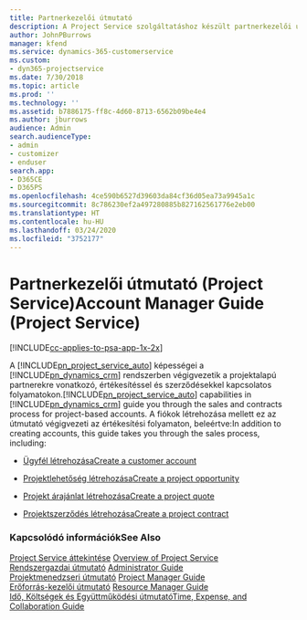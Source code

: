```yaml
---
title: Partnerkezelői útmutató
description: A Project Service szolgáltatáshoz készült partnerkezelői útmutató végigvezeti a projektalapú partnerekre vonatkozó, értékesítéssel és szerződésekkel kapcsolatos folyamatokon.
author: JohnPBurrows
manager: kfend
ms.service: dynamics-365-customerservice
ms.custom:
- dyn365-projectservice
ms.date: 7/30/2018
ms.topic: article
ms.prod: ''
ms.technology: ''
ms.assetid: b7886175-ff8c-4d60-8713-6562b09be4e4
ms.author: jburrows
audience: Admin
search.audienceType:
- admin
- customizer
- enduser
search.app:
- D365CE
- D365PS
ms.openlocfilehash: 4ce590b6527d39603da84cf36d05ea73a9945a1c
ms.sourcegitcommit: 8c786230ef2a497280885b827162561776e2eb00
ms.translationtype: HT
ms.contentlocale: hu-HU
ms.lasthandoff: 03/24/2020
ms.locfileid: "3752177"
---
```

# <a name="account-manager-guide-project-service"></a><span data-ttu-id="e4096-103">Partnerkezelői útmutató (Project Service)</span><span class="sxs-lookup"><span data-stu-id="e4096-103">Account Manager Guide (Project Service)</span></span>

[!INCLUDE[cc-applies-to-psa-app-1x-2x](../includes/cc-applies-to-psa-app-1x-2x.md)]

<span data-ttu-id="e4096-104">A [!INCLUDE[pn_project_service_auto](../includes/pn-project-service-auto.md)] képességei a [!INCLUDE[pn_dynamics_crm](../includes/pn-dynamics-crm.md)] rendszerben végigvezetik a projektalapú partnerekre vonatkozó, értékesítéssel és szerződésekkel kapcsolatos folyamatokon.</span><span class="sxs-lookup"><span data-stu-id="e4096-104">[!INCLUDE[pn_project_service_auto](../includes/pn-project-service-auto.md)] capabilities in [!INCLUDE[pn_dynamics_crm](../includes/pn-dynamics-crm.md)] guide you through the sales and contracts process for project-based accounts.</span></span> <span data-ttu-id="e4096-105">A fiókok létrehozása mellett ez az útmutató végigvezeti az értékesítési folyamaton, beleértve:</span><span class="sxs-lookup"><span data-stu-id="e4096-105">In addition to creating accounts, this guide takes you through the sales process, including:</span></span>  
  
-   [<span data-ttu-id="e4096-106">Ügyfél létrehozása</span><span class="sxs-lookup"><span data-stu-id="e4096-106">Create a customer account</span></span>](../project-service/create-customer-account.md)  
  
-   [<span data-ttu-id="e4096-107">Projektlehetőség létrehozása</span><span class="sxs-lookup"><span data-stu-id="e4096-107">Create a project opportunity</span></span>](../project-service/create-project-opportunity.md)  
  
-   [<span data-ttu-id="e4096-108">Projekt árajánlat létrehozása</span><span class="sxs-lookup"><span data-stu-id="e4096-108">Create a project quote</span></span>](../project-service/create-project-quote.md)  
  
-   [<span data-ttu-id="e4096-109">Projektszerződés létrehozása</span><span class="sxs-lookup"><span data-stu-id="e4096-109">Create a project contract</span></span>](../project-service/create-project-contract.md)  
  
  
### <a name="see-also"></a><span data-ttu-id="e4096-110">Kapcsolódó információk</span><span class="sxs-lookup"><span data-stu-id="e4096-110">See Also</span></span>  
 <span data-ttu-id="e4096-111">[Project Service áttekintése](../project-service/overview.md) </span><span class="sxs-lookup"><span data-stu-id="e4096-111">[Overview of Project Service](../project-service/overview.md) </span></span>  
 <span data-ttu-id="e4096-112">[Rendszergazdai útmutató](../project-service/admin-guide.md) </span><span class="sxs-lookup"><span data-stu-id="e4096-112">[Administrator Guide](../project-service/admin-guide.md) </span></span>  
 <span data-ttu-id="e4096-113">[Projektmenedzseri útmutató](../project-service/project-manager-guide.md) </span><span class="sxs-lookup"><span data-stu-id="e4096-113">[Project Manager Guide](../project-service/project-manager-guide.md) </span></span>  
 <span data-ttu-id="e4096-114">[Erőforrás-kezelői útmutató](../project-service/resource-manager-guide.md) </span><span class="sxs-lookup"><span data-stu-id="e4096-114">[Resource Manager Guide](../project-service/resource-manager-guide.md) </span></span>  
 [<span data-ttu-id="e4096-115">Idő, Költségek és Együttműködési útmutató</span><span class="sxs-lookup"><span data-stu-id="e4096-115">Time, Expense, and Collaboration Guide</span></span>](../project-service/time-expense-collaboration-guide.md)

